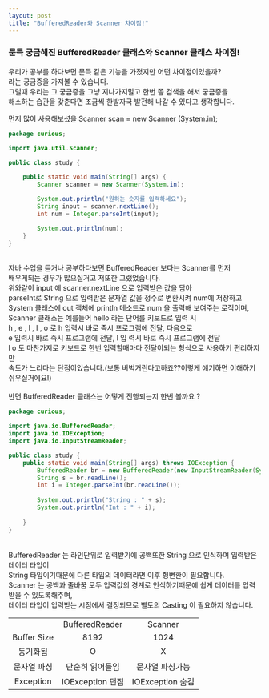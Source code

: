 ```yaml
---
layout: post
title: "BufferedReader와 Scanner 차이점!"
---
```


### 문득 궁금해진 BufferedReader 클래스와 Scanner 클래스 차이점!  

우리가 공부를 하다보면 문득 같은 기능을 가졌지만 어떤 차이점이있을까?  
라는 궁금증을 가져볼 수 있습니다.  
그럴때 우리는 그 궁금증을 그냥 지나가지말고 한번 쯤 검색을 해서 궁금증을  
해소하는 습관을 갖춘다면 조금씩 한발자국 발전해 나갈 수 있다고 생각합니다.  

먼저 많이 사용해보셨을 Scanner scan = new Scanner (System.in);

```java
package curious;

import java.util.Scanner;

public class study {

	public static void main(String[] args) {
		Scanner scanner = new Scanner(System.in);

		System.out.println("원하는 숫자를 입력하세요");
		String input = scanner.nextLine();
		int num = Integer.parseInt(input);

		System.out.println(num);
	}
}
```

<br>
자바 수업을 듣거나 공부하다보면 BufferedReader 보다는 Scanner를 먼저
<br>   
배우게되는 경우가 많으실거고 저또한 그랬었습니다.
<br>  
위와같이 input 에 scanner.nextLine 으로 입력받은 값을 담아  
<br>
parseInt로 String 으로 입력받은 문자열 값을 정수로 변환시켜 num에 저장하고  
<br>
System 클래스에 out 객체에 println 메소드로 num 을 출력해 보여주는 로직이며,  
<br>
Scanner 클래스는 예를들어 hello 라는 단어를 키보드로 입력 시  
<br>
h , e , l , l , o 로 h 입력시 바로 즉시 프로그램에 전달, 다음으로  
<br>
e 입력시 바로 즉시 프로그램에 전달, l 입
력시 바로 즉시 프로그램에 전달  
<br>
l o 도 마찬가지로 키보드로 한번 입력할때마다 전달이되는 형식으로 사용하기 편리하지만  
<br>
속도가 느리다는 단점이있습니다.(보통 버벅거린다고하죠??이렇게 얘기하면 이해하기쉬우실거에요!)<br>  
<br>
반면 BufferedReader 클래스는 어떻게 진행되는지 한번 볼까요 ?  

```java
package curious;

import java.io.BufferedReader;
import java.io.IOException;
import java.io.InputStreamReader;

public class study {
	public static void main(String[] args) throws IOException {
		BufferedReader br = new BufferedReader(new InputStreamReader(System.in)); // 선언
		String s = br.readLine(); 
		int i = Integer.parseInt(br.readLine()); 
		
		System.out.println("String : " + s);
		System.out.println("Int : " + i);
		
	}
}
```

<br> 
BufferedReader 는 라인단위로 입력받기에 공백또한 String 으로 인식하며 입력받은 데이터 타입이
<br>
String 타입이기때문에 다른 타입의 데이터라면 이후 형변환이 필요합니다.
<br>
Scanner 는 공백과 줄바꿈 모두 입력값의 경계로 인식하기때문에 쉽게 데이터를 입력받을 수 있도록해주며,
<br>
데이터 타입이 입력받는 시점에서 결정되므로 별도의 Casting 이 필요하지 않습니다. 
<br>
<table>
  <div>
    <tr align="center">
      <td>&nbsp;</td><td>BufferedReader</td><td>Scanner</td>
    </tr>
    <tr align="center">
      <td>Buffer Size</td><td>8192</td><td>1024</td>
    </tr>
    <tr align="center">
      <td>동기화됨</td><td>O</td><td>X</td>
    </tr>
    <tr align="center">
      <td>문자열 파싱</td><td>단순히 읽어들임</td><td>문자열 파싱가능</td>
    </tr>
    <tr align="center">
      <td>Exception</td><td>IOException 던짐</td><td>IOException 숨김</td>
    </tr>
  </div>
</table>
